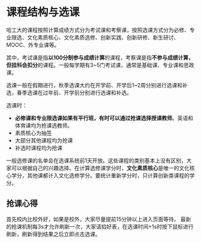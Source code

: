# 课程结构与选课

哈工大的课程按照计算成绩方式分为考试课和考察课，按照选课方式分为必修、专业限选、文化素质核心、文化素质选修、创新实践、创新研修、新生研讨、MOOC、外专业课等。

其中，考试课是指**以100分制参与成绩计算**的课程，考察课是指**不参与成绩计算，但挂科会扣分**的课程。一般每学期有3~5门考试课，通常是基础课、专业课和思政课。

选课一般在假期进行，秋季选课大约在开学前、开学后1~2周分别进行选课和补选，春季选课在过年前、开学前分别进行选课和补选。

选课时：

- **必修课和专业限选课如果有平行班，有时可以通过抢课选择授课教师**。英语和体育课均为抢课选教师。
- 素质核心为抽签
- 大部分其他课程均为抢课
- 补选时课程均为抢课

一般选修课的名单会在选课系统前1天开放。这些课程的类别基本上没有区别，大家可以根据自己的兴趣选择。在计算选修课学分时，**文化素质核心**是唯一的文化核心学分，其他课都计入文化选修学分。要统计重新学分时，只计算创新类课程的学分。

## 抢课心得

首先校内比校外好，如果是校外，大家尽量提前15分钟以上进入页面等待。
最新的抢课机制每3s才允许刷新一次，大家请掐好表，在选课时间+1s时按下鼠标进行刷新，刷新得到结果之后立即点击选课。
